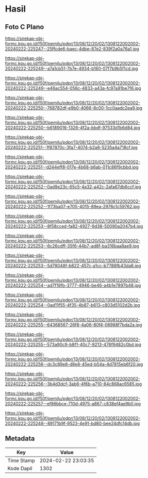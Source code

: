 # Hasil

## Foto C Plano

https://sirekap-obj-formc.kpu.go.id/f50f/pemilu/pdpr/13/08/12/20/02/1308122002002-20240222-225247--25ffcde6-baec-4dbe-87e2-839f2a0a76a1.jpg

https://sirekap-obj-formc.kpu.go.id/f50f/pemilu/pdpr/13/08/12/20/02/1308122002002-20240222-225249--a7a1cb51-7b7e-4934-b160-07f7b9b5f1cd.jpg

https://sirekap-obj-formc.kpu.go.id/f50f/pemilu/pdpr/13/08/12/20/02/1308122002002-20240222-225249--e46ac554-056c-4833-a43a-fc97a91be7f6.jpg

https://sirekap-obj-formc.kpu.go.id/f50f/pemilu/pdpr/13/08/12/20/02/1308122002002-20240222-225250--768782df-e9b0-4066-8c00-1cc0aadc2ea9.jpg

https://sirekap-obj-formc.kpu.go.id/f50f/pemilu/pdpr/13/08/12/20/02/1308122002002-20240222-225250--b6189016-1326-4f2a-bbdf-97533d1b6d84.jpg

https://sirekap-obj-formc.kpu.go.id/f50f/pemilu/pdpr/13/08/12/20/02/1308122002002-20240222-225251--1f87870c-3fa7-4074-b2a8-5235a4a718cf.jpg

https://sirekap-obj-formc.kpu.go.id/f50f/pemilu/pdpr/13/08/12/20/02/1308122002002-20240222-225251--d244eff8-017e-4b68-b6ab-011c86f9cbbd.jpg

https://sirekap-obj-formc.kpu.go.id/f50f/pemilu/pdpr/13/08/12/20/02/1308122002002-20240222-225252--0ad9e23c-65c5-4a32-a42c-2afa67db6ccf.jpg

https://sirekap-obj-formc.kpu.go.id/f50f/pemilu/pdpr/13/08/12/20/02/1308122002002-20240222-225252--1f73ba07-e705-4015-89ea-2976c1c59762.jpg

https://sirekap-obj-formc.kpu.go.id/f50f/pemilu/pdpr/13/08/12/20/02/1308122002002-20240222-225253--8f58cced-fa82-4927-9d38-50090a2047b4.jpg

https://sirekap-obj-formc.kpu.go.id/f50f/pemilu/pdpr/13/08/12/20/02/1308122002002-20240222-225253--6c26cdff-35f6-44b7-ad8f-ba316baa8ae9.jpg

https://sirekap-obj-formc.kpu.go.id/f50f/pemilu/pdpr/13/08/12/20/02/1308122002002-20240222-225253--5d78048f-b822-457c-a1cc-b7788fb43da8.jpg

https://sirekap-obj-formc.kpu.go.id/f50f/pemilu/pdpr/13/08/12/20/02/1308122002002-20240222-225254--ad7f19fb-3777-4946-be46-a4b1e7897b48.jpg

https://sirekap-obj-formc.kpu.go.id/f50f/pemilu/pdpr/13/08/12/20/02/1308122002002-20240222-225254--0ad11f55-4f35-4b87-b613-c803d5102d2b.jpg

https://sirekap-obj-formc.kpu.go.id/f50f/pemilu/pdpr/13/08/12/20/02/1308122002002-20240222-225255--64368567-26f8-4a06-80f4-06988f7bda2a.jpg

https://sirekap-obj-formc.kpu.go.id/f50f/pemilu/pdpr/13/08/12/20/02/1308122002002-20240222-225255--573a90c9-b8f1-40c7-9213-476f9482c0bd.jpg

https://sirekap-obj-formc.kpu.go.id/f50f/pemilu/pdpr/13/08/12/20/02/1308122002002-20240222-225256--dc3c89e8-d8e8-45ed-b54a-4d7815eb6f20.jpg

https://sirekap-obj-formc.kpu.go.id/f50f/pemilu/pdpr/13/08/12/20/02/1308122002002-20240222-225256--3b4d3dcf-3ab6-4f6b-a710-84c868ac6585.jpg

https://sirekap-obj-formc.kpu.go.id/f50f/pemilu/pdpr/13/08/12/20/02/1308122002002-20240222-225257--ef86bbce-710d-4975-a867-c838ef4ae9b0.jpg

https://sirekap-obj-formc.kpu.go.id/f50f/pemilu/pdpr/13/08/12/20/02/1308122002002-20240222-225248--89171b9f-9523-4e91-bd80-bee24dfc14db.jpg


## Metadata

| Key        | Value               |
| ---------- | ------------------- |
| Time Stamp | 2024-02-22 23:03:35 |
| Kode Dapil | 1302                |




